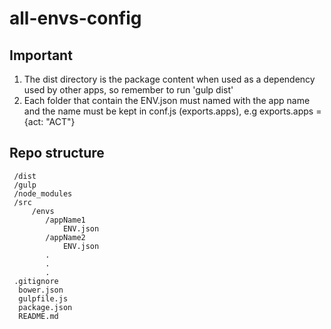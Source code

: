 # all-envs-config


## Important

1. The dist directory is the package content when used as a dependency used by other apps, so remember to run 'gulp dist'
2. Each folder that contain the ENV.json must named with the app name and the name must be kept in conf.js (exports.apps), 
  e.g  exports.apps = {act: "ACT"}

## Repo structure

```
 /dist
 /gulp
 /node_modules
 /src
     /envs
        /appName1
            ENV.json
        /appName2
            ENV.json 
        .
        .
        .
 .gitignore
  bower.json
  gulpfile.js
  package.json
  README.md
```
